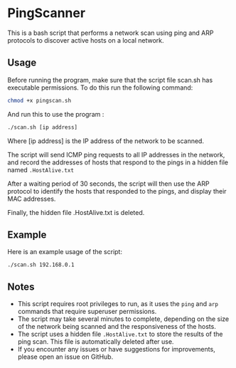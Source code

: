 # PingScanner

This is a bash script that performs a network scan using ping and ARP protocols to discover active hosts on a local network.

## Usage

Before running the program, make sure that the script file scan.sh has executable permissions. To do this run the following command:
```bash
chmod +x pingscan.sh
```
And run this to use the program : 

```bash
./scan.sh [ip address]
```
Where [ip address] is the IP address of the network to be scanned.

The script will send ICMP ping requests to all IP addresses in the network, and record the addresses of hosts that respond to the pings in a hidden file named `.HostAlive.txt`

After a waiting period of 30 seconds, the script will then use the ARP protocol to identify the hosts that responded to the pings, and display their MAC addresses.

Finally, the hidden file .HostAlive.txt is deleted.


## Example

Here is an example usage of the script:

```
./scan.sh 192.168.0.1
```
## Notes

- This script requires root privileges to run, as it uses the `ping` and `arp` commands that require superuser permissions.
- The script may take several minutes to complete, depending on the size of the network being scanned and the responsiveness of the hosts.
- The script uses a hidden file `.HostAlive.txt` to store the results of the ping scan. This file is automatically deleted after use.
- If you encounter any issues or have suggestions for improvements, please open an issue on GitHub.
